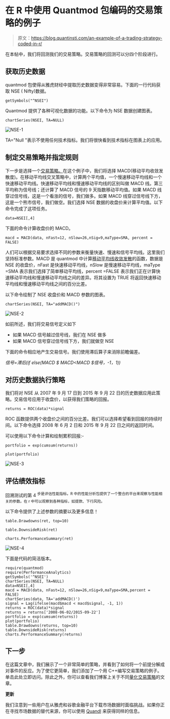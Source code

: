 # 在 R 中使用 Quantmod 包编码的交易策略的例子

> 原文：<https://blog.quantinsti.com/an-example-of-a-trading-strategy-coded-in-r/>

在本帖中，我们将回测我们的交易策略。交易策略的回测可以分四个阶段进行。

## **获取历史数据**

quantmod 包使得从雅虎财经中提取历史数据变得非常容易。下面的一行代码获取 NSE ( Nifty)数据。

```
getSymbols("^NSEI")
```

Quantmod 提供了各种可视化数据的功能。以下命令为 NSE 数据创建图表。

```
chartSeries(NSEI, TA=NULL)
```

![NSE-1](img/fb19252d1a3229fca779df80b07661b4.png)

TA="Null "表示不使用任何技术指标。我们将很快看到技术指标在图表上的应用。

## **制定交易策略并指定规则**

下一步是选择一个[交易策略。](https://blog.quantinsti.com/algorithmic-trading-strategies/)在这个例子中，我们将选择 MACD(移动平均收敛发散度)。在移动平均线交叉策略中，计算两个平均值，一个慢速移动平均线和一个快速移动平均线。快速移动平均线和慢速移动平均线的区别叫做 MACD 线。第三平均称为信号线；还计算了 MACD 信号的 9 天指数移动平均值。如果 MACD 线穿过信号线，这是一个看涨的信号，我们做多。如果 MACD 线穿过信号线下方，这是一个熊市信号，我们做空。我们选择 NSE 数据的收盘价来计算平均值。以下命令完成了这项任务。

```
data=NSEI[,4]
```

下面的命令计算收盘价的 MACD。

```
macd = MACD(data, nFast=12, nSlow=26,nSig=9,maType=SMA, percent = FALSE)
```

人们可以根据交易要求选择不同的参数来衡量快速、慢速和信号平均线。这里我们坚持标准参数。MACD 是 quantmod 中计算[移动平均线收敛发散](https://blog.quantinsti.com/moving-average-trading-strategies/)的函数，数据是 NSE 的收盘价，nFast 是快速移动平均线，nSlow 是慢速移动平均线，maType =SMA 表示我们选择了简单移动平均线，percent =FALSE 表示我们正在计算快速移动平均线和慢速移动平均线之间的差异。将其设置为 TRUE 将返回快速移动平均线和慢速移动平均线之间的百分比差。

以下命令绘制了 NSE 收盘价和 MACD 参数的图表。

```
chartSeries(NSEI, TA="addMACD()")
```

![NSE-2](img/a1a5e3c0779b8807d24e0f0036e9e100.png)

如前所述，我们将交易信号定义如下

*   如果 MACD 信号越过信号线，我们在 NSE 做多
*   如果 MACD 信号穿过信号线下方，我们就做空 NSE

下面的命令相应地产生交易信号。我们使用滞后算子来消除前瞻偏差。

*信号=滞后(if else(MACD $ MACD<MACD $信号，-1，1))*

## **对历史数据执行策略**

我们将对 NSE 从 2007 年 9 月 17 日到 2015 年 9 月 22 日的历史数据应用此策略。交易信号应用于收盘价，以获得我们策略的回报。

```
returns = ROC(data)*signal
```

ROC 函数提供两个收盘价之间的百分比差。我们可以选择希望看到回报的持续时间。以下命令选择 2008 年 6 月 2 日和 2015 年 9 月 22 日之间的返回时间。

可以使用以下命令计算和绘制累积回报:-

```
portfolio = exp(cumsum(returns))

plot(portfolio)
```

![NSE-3](img/f67e7d2d0acff688a4063080a262bac7.png)

## **评估绩效指标**

回溯测试的第 4 <sup>步是评估性能指标。R 中的性能分析包提供了一个整合的平台来观察与性能相关的参数。在 r 中可以观察到各种指标，如提款、下行风险。</sup>

以下命令提供了上述参数的摘要以及更多信息！

```
table.Drawdowns(ret, top=10)

table.DownsideRisk(ret)

charts.PerformanceSummary(ret)
```

![NSE-4](img/935c2aa2368a13b941d17b7cd5b09097.png)

下面是代码的简洁版本。

```
require(quantmod)
require(PerformanceAnalytics)
getSymbols('^NSEI')
chartSeries(NSEI, TA=NULL)
data=NSEI[,4]
macd = MACD(data, nFast=12, nSlow=26,nSig=9,maType=SMA,percent = FALSE)
chartSeries(data, TA='addMACD()')
signal = Lag(ifelse(macd$macd < macd$signal, -1, 1))
returns = ROC(data)*signal
returns = returns['2008-06-02/2015-09-22']
portfolio = exp(cumsum(returns))
plot(portfolio)
table.Drawdowns(returns, top=10)
table.DownsideRisk(returns)
charts.PerformanceSummary(returns)
```

## 下一步

在这篇文章中，我们展示了一个非常简单的策略，并看到了如何将一个前提分解成对事件的反应。为了使它更简单，我们添加了一个用 C++编写交易策略的例子。单击此处立即访问。除此之外，你可以查看我们博客上关于不同[量化交易策略](https://quantra.quantinsti.com/course/quantitative-trading-strategies-models)的文章。

**更新**

我们注意到一些用户在从雅虎和谷歌金融平台下载市场数据时面临挑战。如果你正在寻找市场数据的替代来源，你可以使用 [Quandl](https://www.quandl.com/) 来获得同样的信息。